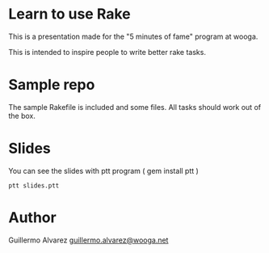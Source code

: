# Learn to use Rake

This is a presentation made for the "5 minutes of fame" program at wooga.

This is intended to inspire people to write better rake tasks.

# Sample repo

The sample Rakefile is included and some files. All tasks should work out of the box.

# Slides

You can see the slides with ptt program ( gem install ptt )

    ptt slides.ptt

# Author

Guillermo Alvarez <guillermo.alvarez@wooga.net>
